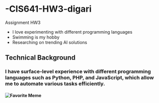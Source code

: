 # -CIS641-HW3-digari
Assignment HW3

- I love experimenting with different programming languages
- Swimming is my hobby
- Researching on trending AI solutions

## Technical Background

### I have surface-level experience with different programming languages such as Python, PHP, and JavaScript, which allow me to automate various tasks efficiently.

#### ![Favorite Meme](https://ph.pinterest.com/pin/585890232791959720/)
